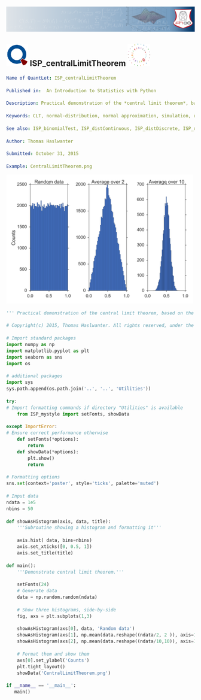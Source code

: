 [<img src="../../../../pictures/quantletLogo_FH.png" alt="Intro to Statistics with Python">](https://github.com/thomas-haslwanter/statsintro_python)

## [<img src="../../../../pictures/qloqo.png" alt="Visit QuantNet">](http://quantlet.de/) **ISP_centralLimitTheorem** [<img src="../../../../pictures/QN2.png" width="60" alt="Visit QuantNet 2.0">](http://quantlet.de/d3/ia)


```yaml
Name of QuantLet: ISP_centralLimitTheorem

Published in:  An Introduction to Statistics with Python

Description: Practical demonstration of the *central limit theorem*, based on the uniform distribution

Keywords: CLT, normal-distribution, normal approximation, simulation, uniform, distribution

See also: ISP_binomialTest, ISP_distContinuous, ISP_distDiscrete, ISP_distNormal

Author: Thomas Haslwanter

Submitted: October 31, 2015

Example: CentralLimitTheorem.png

```


<img src="CentralLimitTheorem.png" alt="CentralLimitTheorem" width="500"/>


```py
''' Practical demonstration of the central limit theorem, based on the uniform distribution '''

# Copyright(c) 2015, Thomas Haslwanter. All rights reserved, under the CC BY-SA 4.0 International License

# Import standard packages
import numpy as np
import matplotlib.pyplot as plt
import seaborn as sns
import os

# additional packages
import sys
sys.path.append(os.path.join('..', '..', 'Utilities'))

try:
# Import formatting commands if directory "Utilities" is available
    from ISP_mystyle import setFonts, showData 
    
except ImportError:
# Ensure correct performance otherwise
    def setFonts(*options):
        return
    def showData(*options):
        plt.show()
        return

# Formatting options
sns.set(context='poster', style='ticks', palette='muted')

# Input data
ndata = 1e5
nbins = 50

def showAsHistogram(axis, data, title):
    '''Subroutine showing a histogram and formatting it'''
    
    axis.hist( data, bins=nbins)
    axis.set_xticks([0, 0.5, 1])
    axis.set_title(title)

def main():
    '''Demonstrate central limit theorem.'''
    
    setFonts(24)
    # Generate data
    data = np.random.random(ndata)
    
    # Show three histograms, side-by-side
    fig, axs = plt.subplots(1,3)
    
    showAsHistogram(axs[0], data, 'Random data')
    showAsHistogram(axs[1], np.mean(data.reshape((ndata/2, 2 )), axis=1), 'Average over 2')
    showAsHistogram(axs[2], np.mean(data.reshape((ndata/10,10)), axis=1), 'Average over 10')
    
    # Format them and show them
    axs[0].set_ylabel('Counts')
    plt.tight_layout()
    showData('CentralLimitTheorem.png')
    
if __name__ == '__main__':
   main() 
